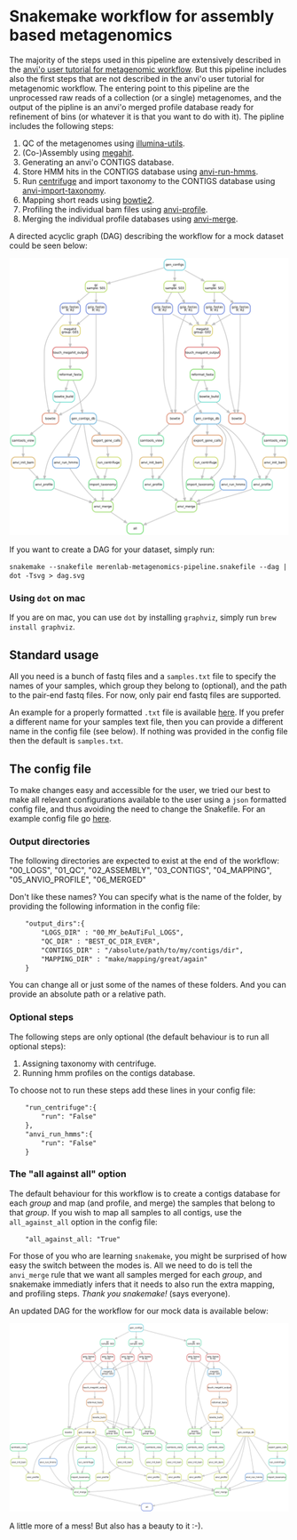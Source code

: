 # Snakemake workflow for assembly based metagenomics

The majority of the steps used in this pipeline are extensively described in the [anvi'o user tutorial for metagenomic workflow](http://merenlab.org/2016/06/22/anvio-tutorial-v2/). But this pipeline includes also the first steps that are not described in the anvi'o user tutorial for metagenomic workflow. The entering point to this pipeline are the unprocessed raw reads of a collection (or a single) metagenomes, and the output of the pipline is an anvi'o merged profile database ready for refinement of bins (or whatever it is that you want to do with it).
The pipline includes the following steps:

1. QC of the metagenomes using [illumina-utils](https://github.com/merenlab/illumina-utils/).
2. (Co-)Assembly using [megahit](https://github.com/voutcn/megahit).
3. Generating an anvi'o CONTIGS database.
4. Store HMM hits in the CONTIGS database using [anvi-run-hmms](http://merenlab.org/2016/06/22/anvio-tutorial-v2/#anvi-run-hmms).
5. Run [centrifuge](https://ccb.jhu.edu/software/centrifuge/) and import taxonomy to the CONTIGS database using [anvi-import-taxonomy](http://merenlab.org/2016/06/18/importing-taxonomy/).
6. Mapping short reads using [bowtie2](http://bowtie-bio.sourceforge.net/bowtie2/index.shtml).
7. Profiling the individual bam files using [anvi-profile](http://merenlab.org/2016/06/22/anvio-tutorial-v2/#anvi-profile).
8. Merging the individual profile databases using [anvi-merge](http://merenlab.org/2016/06/22/anvio-tutorial-v2/#anvi-merge).

A directed acyclic graph (DAG) describing the workflow for a mock dataset could be seen below:

![Alt text](mock_files_for_merenlab_metagenomics_pipeline/mock-dag.png?raw=true "mock-dag")


If you want to create a DAG for your dataset, simply run:

```
snakemake --snakefile merenlab-metagenomics-pipeline.snakefile --dag | dot -Tsvg > dag.svg
```

### Using `dot` on mac

If you are on mac, you can use `dot` by installing `graphviz`, simply run `brew install graphviz`.

## Standard usage

All you need is a bunch of fastq files and a `samples.txt` file to specify the names of your samples, which group they belong to (optional),
and the path to the pair-end fastq files. For now, only pair end fastq files are supported.

An example for a properly formatted `.txt` file is available [here](mock_files_for_merenlab_metagenomics_pipeline/samples.txt).
If you prefer a different name for your samples text file, then you can provide a different name in the config file (see below).
If nothing was provided in the config file then the default is `samples.txt`.

## The config file

To make changes easy and accessible for the user, we tried our best to make all relevant configurations available
to the user using a `json` formatted config file, and thus avoiding the need to change the Snakefile. For an example 
config file go [here](mock_files_for_merenlab_metagenomics_pipeline/config.json).

### Output directories

The following directories are expected to exist at the end of the workflow:
"00_LOGS", "01_QC", "02_ASSEMBLY", "03_CONTIGS", "04_MAPPING", "05_ANVIO_PROFILE", "06_MERGED"

Don't like these names? You can specify what is the name of the folder, by providing the following information in the config file:

```
    "output_dirs":{
        "LOGS_DIR" : "00_MY_beAuTiFul_LOGS",
        "QC_DIR" : "BEST_QC_DIR_EVER",
        "CONTIGS_DIR" : "/absolute/path/to/my/contigs/dir",
        "MAPPING_DIR" : "make/mapping/great/again"
    }
```

You can change all or just some of the names of these folders.
And you can provide an absolute path or a relative path.

### Optional steps

The following steps are only optional (the default behaviour is to run all optional steps):
1. Assigning taxonomy with centrifuge.
2. Running hmm profiles on the contigs database.

To choose not to run these steps add these lines in your config file:
```
    "run_centrifuge":{
        "run": "False"
    },
    "anvi_run_hmms":{
        "run": "False"
    }
```

### The "all against all" option

The default behaviour for this workflow is to create a contigs database for each _group_ and map (and profile, and merge) the samples that belong to that _group_. If you wish to map all samples to all contigs, use the `all_against_all` option in the config file:

```
    "all_against_all: "True"
```

For those of you who are learning `snakemake`, you might be surprised of how easy the switch between the modes is. All we need to do is tell the `anvi_merge` rule that we want all samples merged for each _group_, and snakemake immediatly infers that it needs to also run the extra mapping, and profiling steps. *Thank you snakemake!* (says everyone).

An updated DAG for the workflow for our mock data is available below:

![alt text](mock_files_for_merenlab_metagenomics_pipeline/mock-dag-all-against-all.png?raw=true "mock-dag-all-against-all")

A little more of a mess! But also has a beauty to it :-).
